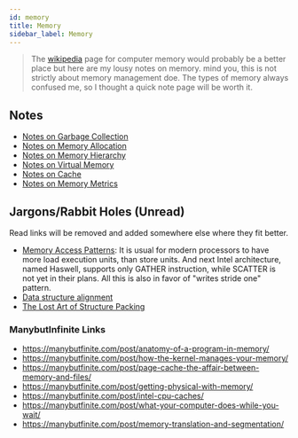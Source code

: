 ```yaml
---
id: memory
title: Memory
sidebar_label: Memory
---
```


> The [wikipedia](https://en.wikipedia.org/wiki/Computer_memory) page for computer memory would probably be a better place but here are my lousy notes on memory. mind you, this is not strictly about memory management doe. The types of memory always confused me, so I thought a quick note page will be worth it.

## Notes

- [Notes on Garbage Collection](/docs/notes/study/memory/gc)
- [Notes on Memory Allocation](/docs/notes/study/memory/alloc)
- [Notes on Memory Hierarchy](/docs/notes/study/memory/mem_hie)
- [Notes on Virtual Memory](/docs/notes/study/memory/vm)
- [Notes on Cache](/docs/notes/study/memory/cache)
- [Notes on Memory Metrics](/docs/notes/study/memory/mem_metrics)

## Jargons/Rabbit Holes (Unread)

Read links will be removed and added somewhere else where they fit better.

- [Memory Access Patterns](https://en.wikipedia.org/wiki/Memory_access_pattern): It is usual for modern processors to have more load execution units, than store units. And next Intel architecture, named Haswell, supports only GATHER instruction, while SCATTER is not yet in their plans. All this is also in favor of "writes stride one" pattern.
- [Data structure alignment](https://en.wikipedia.org/wiki/Data_structure_alignment)
- [The Lost Art of Structure Packing](http://www.catb.org/esr/structure-packing/)

### ManybutInfinite Links
- https://manybutfinite.com/post/anatomy-of-a-program-in-memory/
- https://manybutfinite.com/post/how-the-kernel-manages-your-memory/
- https://manybutfinite.com/post/page-cache-the-affair-between-memory-and-files/
- https://manybutfinite.com/post/getting-physical-with-memory/
- https://manybutfinite.com/post/intel-cpu-caches/
- https://manybutfinite.com/post/what-your-computer-does-while-you-wait/
- https://manybutfinite.com/post/memory-translation-and-segmentation/

